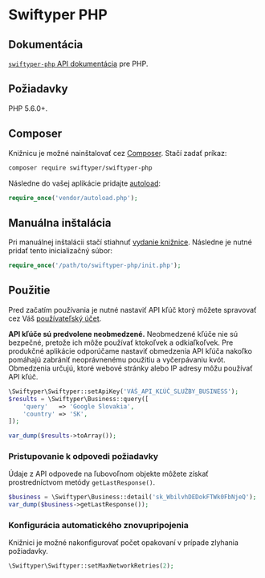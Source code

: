 # Swiftyper PHP

## Dokumentácia

[`swiftyper-php` API dokumentácia](https://developers.swiftyper.sk/docs/api/php) pre PHP.

## Požiadavky

PHP 5.6.0+.

## Composer

Knižnicu je možné nainštalovať cez [Composer](http://getcomposer.org/). Stačí zadať príkaz:

```bash
composer require swiftyper/swiftyper-php
```

Následne do vašej aplikácie pridajte [autoload](https://getcomposer.org/doc/01-basic-usage.md#autoloading):

```php
require_once('vendor/autoload.php');
```

## Manuálna inštalácia

Pri manuálnej inštalácii stačí stiahnuť [vydanie knižnice](https://github.com/swiftyper-sk/swiftyper-php/releases).
Následne je nutné pridať tento inicializačný súbor:

```php
require_once('/path/to/swiftyper-php/init.php');
```

## Použitie

Pred začatím používania je nutné nastaviť API kľúč ktorý môžete spravovať cez Váš [používateľský účet](https://manage.swiftyper.sk/dashboard).

**API kľúče sú predvolene neobmedzené.** Neobmedzené kľúče nie sú bezpečné, pretože ich môže používať ktokoľvek a odkiaľkoľvek. Pre produkčné aplikácie odporúčame nastaviť obmedzenia API kľúča nakoľko pomáhajú zabrániť neoprávnenému použitiu a vyčerpávaniu kvót. Obmedzenia určujú, ktoré webové stránky alebo IP adresy môžu používať API kľúč.

```php
\Swiftyper\Swiftyper::setApiKey('VÁŠ_API_KĽÚČ_SLUŽBY_BUSINESS');
$results = \Swiftyper\Business::query([
    'query'   => 'Google Slovakia',
    'country' => 'SK',
]);

var_dump($results->toArray());
```

### Pristupovanie k odpovedi požiadavky

Údaje z API odpovede na ľubovoľnom objekte môžete získať prostredníctvom metódy `getLastResponse()`.

```php
$business = \Swiftyper\Business::detail('sk_WbilvhDEDokFTWk0FbNjeQ');
var_dump($business->getLastResponse());
```

### Konfigurácia automatického znovupripojenia

Knižnici je možné nakonfigurovať počet opakovaní v prípade zlyhania požiadavky.

```php
\Swiftyper\Swiftyper::setMaxNetworkRetries(2);
```
